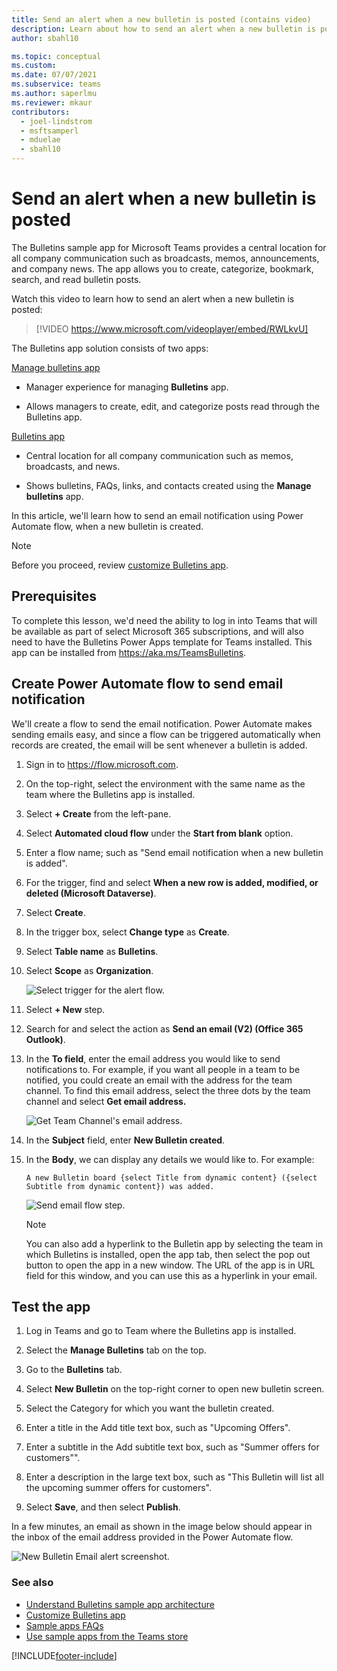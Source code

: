 ```yaml
---
title: Send an alert when a new bulletin is posted (contains video)
description: Learn about how to send an alert when a new bulletin is posted.
author: sbahl10

ms.topic: conceptual
ms.custom: 
ms.date: 07/07/2021
ms.subservice: teams
ms.author: saperlmu
ms.reviewer: mkaur
contributors:
  - joel-lindstrom
  - msftsamperl
  - mduelae
  - sbahl10
---
```


# Send an alert when a new bulletin is posted

The Bulletins sample app for Microsoft Teams provides a central location for all company communication such as broadcasts, memos, announcements, and company news. The app allows you to create, categorize, bookmark, search, and read bulletin posts.

Watch this video to learn how to send an alert when a new bulletin is posted:
> [!VIDEO https://www.microsoft.com/videoplayer/embed/RWLkvU]

The Bulletins app solution consists of two apps:

[Manage bulletins app](bulletins.md#manage-bulletins-app)

-   Manager experience for managing **Bulletins** app.

-   Allows managers to create, edit, and categorize posts read through the Bulletins app.

[Bulletins app](bulletins.md#bulletins-app)

-   Central location for all company communication such as memos, broadcasts, and news.
    
-   Shows bulletins, FAQs, links, and contacts created using the **Manage bulletins** app.

In this article, we'll learn how to send an email notification using Power Automate flow, when a new bulletin is created.

> [!NOTE]
> Before you proceed, review [customize Bulletins app](customize-bulletins.md).

## Prerequisites

To complete this lesson, we'd need the ability to log in into Teams that will be available as part of select Microsoft 365 subscriptions, and will also need to have the Bulletins Power Apps template for Teams installed. This app can be installed from <https://aka.ms/TeamsBulletins>.

## Create Power Automate flow to send email notification

We'll create a flow to send the email notification. Power Automate makes sending emails easy, and since a flow can be triggered automatically when records are created, the email will be sent whenever a bulletin is added.

1. Sign in to https://flow.microsoft.com.

1. On the top-right, select the environment with the same name as the team where the Bulletins app is installed.
    
1. Select **+ Create** from the left-pane.

1. Select **Automated cloud flow** under the **Start from blank** option.

1. Enter a flow name; such as "Send email notification when a new bulletin is added".

1. For the trigger, find and select **When a new row is added, modified, or deleted (Microsoft Dataverse)**.

1. Select **Create**.

1. In the trigger box, select **Change type** as **Create**.

1. Select **Table name** as **Bulletins**.

1. Select **Scope** as **Organization**.

    ![Select trigger for the alert flow.](media/new-bulletin-alert/bulletin-alert-flow-trigger.png "Select trigger for the alert flow")

1. Select **+ New** step.

1. Search for and select the action as **Send an email (V2) (Office 365 Outlook)**.

1. In the **To field**, enter the email address you would like to send notifications to. For example, if you want all people in a team to be notified, you could create an email with the address for the team channel. To find this email address, select the three dots by the team channel and select **Get email address.** 

    ![Get Team Channel's email address.](media/new-bulletin-alert/get-email-address.png "Get Team Channel's email address")

1. In the **Subject** field, enter **New Bulletin created**.

1. In the **Body**, we can display any details we would like to. For example:

    ```
    A new Bulletin board {select Title from dynamic content} ({select Subtitle from dynamic content}) was added.
    ```

    ![Send email flow step.](media/new-bulletin-alert/send-email-flow-step.png "Send email flow step")

    > [!NOTE]
    > You can also add a hyperlink to the Bulletin app by selecting the team in which Bulletins is installed, open the app tab, then select the pop  out button to open the app in a new window. The URL of the app is in URL field for this window, and you can use this as a hyperlink in your email.

## Test the app

1. Log in Teams and go to Team where the Bulletins app is installed.
    
1. Select the **Manage Bulletins** tab on the top.

1. Go to the **Bulletins** tab.

1. Select **New Bulletin** on the top-right corner to open new bulletin screen.

1. Select the Category for which you want the bulletin created.

1. Enter a title in the Add title text box, such as "Upcoming Offers".

1. Enter a subtitle in the Add subtitle text box, such as "Summer offers for customers"".

1. Enter a description in the large text box, such as "This Bulletin will list all the upcoming summer offers for customers".
    
1. Select **Save**, and then select **Publish**.

In a few minutes, an email as shown in the image below should appear in the inbox of the email address provided in the Power Automate flow.

![New Bulletin Email alert screenshot.](media/new-bulletin-alert/new-bulletin-email-screenshot.png "New Bulletin Email alert screenshot")

### See also

- [Understand Bulletins sample app architecture](bulletins-architecture.md)
- [Customize Bulletins app](customize-bulletins.md)
- [Sample apps FAQs](sample-apps-faqs.md)
- [Use sample apps from the Teams store](use-sample-apps-from-teams-store.md)

[!INCLUDE[footer-include](../includes/footer-banner.md)]